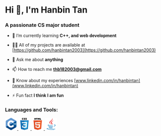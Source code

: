 <h1 align="left">Hi 👋, I'm Hanbin Tan</h1>
<h3 align="left">A passionate CS major student</h3>

- 🌱 I’m currently learning **C++, and web development**

- 👨‍💻 All of my projects are available at [https://github.com/hanbintan2003](https://github.com/hanbintan2003)

- 💬 Ask me about **anything**

- 📫 How to reach me **thb182003@gmail.com**

- 📄 Know about my experiences [www.linkedin.com/in/hanbintan](www.linkedin.com/in/hanbintan)

- ⚡ Fun fact **I think I am fun**

<p align="left">
</p>
<h3 align="left">Languages and Tools:</h3>
<p align="left"> <a href="https://www.w3schools.com/cpp/" target="_blank" rel="noreferrer"> <img src="https://raw.githubusercontent.com/devicons/devicon/master/icons/cplusplus/cplusplus-original.svg" alt="cplusplus" width="40" height="40"/> </a> <a href="https://www.w3schools.com/css/" target="_blank" rel="noreferrer"> <img src="https://raw.githubusercontent.com/devicons/devicon/master/icons/css3/css3-original-wordmark.svg" alt="css3" width="40" height="40"/> </a> <a href="https://www.w3.org/html/" target="_blank" rel="noreferrer"> <img src="https://raw.githubusercontent.com/devicons/devicon/master/icons/html5/html5-original-wordmark.svg" alt="html5" width="40" height="40"/> </a> <a href="https://www.java.com" target="_blank" rel="noreferrer"> <img src="https://raw.githubusercontent.com/devicons/devicon/master/icons/java/java-original.svg" alt="java" width="40" height="40"/> </a> </p>
